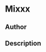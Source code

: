 # Mixxx

## Author

<!-- Insert Your Name Here -->

## Description

<!-- Describe your example here -->
